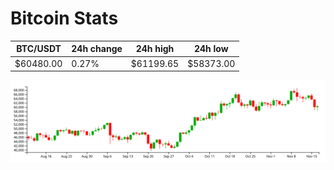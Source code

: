 # Bitcoin Stats

BTC/USDT|24h change|24h high|24h low|
|---|---|---|---|
|$60480.00|0.27%|$61199.65|$58373.00|

<img src="./chart.svg">

